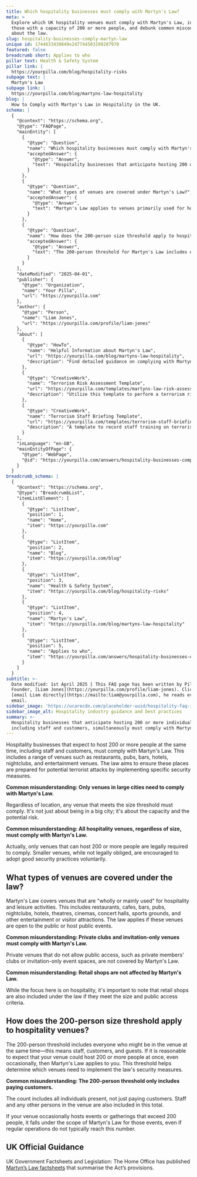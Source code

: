 ```yaml
---
title: Which hospitality businesses must comply with Martyn's Law?
meta: >
  Explore which UK hospitality venues must comply with Martyn's Law, including
  those with a capacity of 200 or more people, and debunk common misconceptions
  about the law.
slug: hospitality-businesses-comply-martyn-law
unique id: 1744633430849x247744503199287970
featured: false
breadcrumb short: Applies to who
pillar text: Health & Safety System
pillar link: |
  https://yourpilla.com/blog/hospitality-risks
subpage text: |
  Martyn's Law
subpage link: |
  https://yourpilla.com/blog/martyns-law-hospitality
blog: |
  How to Comply with Martyn's Law in Hospitality in the UK.
schema: |
  {
    "@context": "https://schema.org",
    "@type": "FAQPage",
    "mainEntity": [
      {
        "@type": "Question",
        "name": "Which hospitality businesses must comply with Martyn's Law?",
        "acceptedAnswer": {
          "@type": "Answer",
          "text": "Hospitality businesses that anticipate hosting 200 or more individuals, including staff and customers, simultaneously must comply with Martyn's Law. This applies to a variety of venues such as restaurants, pubs, bars, hotels, nightclubs, and entertainment venues, ensuring preparedness for potential terrorist attacks through specific security measures."
        }
      },
      {
        "@type": "Question",
        "name": "What types of venues are covered under Martyn's Law?",
        "acceptedAnswer": {
          "@type": "Answer",
          "text": "Martyn's Law applies to venues primarily used for hospitality and leisure activities, which are open to the public or host public events. This encompasses restaurants, cafes, bars, pubs, nightclubs, hotels, theatres, cinemas, concert halls, sports grounds, and other entertainment or visitor attractions. Some private venues that do not offer public access are not required to comply."
        }
      },
      {
        "@type": "Question",
        "name": "How does the 200-person size threshold apply to hospitality venues?",
        "acceptedAnswer": {
          "@type": "Answer",
          "text": "The 200-person threshold for Martyn's Law includes everyone who might be in the venue at the same time—staff, customers, and guests included. This helps identify venues that must implement the law's security measures, applying even to venues that might only occasionally host events or gatherings exceeding this number."
        }
      }
    ],
    "dateModified": "2025-04-01",
    "publisher": {
      "@type": "Organization",
      "name": "Your Pilla",
      "url": "https://yourpilla.com"
    },
    "author": {
      "@type": "Person",
      "name": "Liam Jones",
      "url": "https://yourpilla.com/profile/liam-jones"
    },
    "about": [
      {
        "@type": "HowTo",
        "name": "Helpful Information about Martyn's Law",
        "url": "https://yourpilla.com/blog/martyns-law-hospitality",
        "description": "Find detailed guidance on complying with Martyn's Law, including what types of hospitality venues need to adhere to its security provisions."
      },
      {
        "@type": "CreativeWork",
        "name": "Terrorism Risk Assessment Template",
        "url": "https://yourpilla.com/templates/martyns-law-risk-assessment",
        "description": "Utilize this template to perform a terrorism risk assessment at your venue as mandated by Martyn's Law."
      },
      {
        "@type": "CreativeWork",
        "name": "Terrorism Staff Briefing Template",
        "url": "https://yourpilla.com/templates/terrorism-staff-briefing",
        "description": "A template to record staff training on terrorism awareness and preparedness in compliance with Martyn's Law."
      }
    ],
    "inLanguage": "en-GB",
    "mainEntityOfPage": {
      "@type": "WebPage",
      "@id": "https://yourpilla.com/answers/hospitality-businesses-comply-martyn-law"
    }
  }
breadcrumb_schema: |
  {
    "@context": "https://schema.org",
    "@type": "BreadcrumbList",
    "itemListElement": [
      {
        "@type": "ListItem",
        "position": 1,
        "name": "Home",
        "item": "https://yourpilla.com"
      },
      {
        "@type": "ListItem",
        "position": 2,
        "name": "Blog",
        "item": "https://yourpilla.com/blog"
      },
      {
        "@type": "ListItem",
        "position": 3,
        "name": "Health & Safety System",
        "item": "https://yourpilla.com/blog/hospitality-risks"
      },
      {
        "@type": "ListItem",
        "position": 4,
        "name": "Martyn's Law",
        "item": "https://yourpilla.com/blog/martyns-law-hospitality"
      },
      {
        "@type": "ListItem",
        "position": 5,
        "name": "Applies to who",
        "item": "https://yourpilla.com/answers/hospitality-businesses-comply-martyn-law"
      }
    ]
  }
subtitle: >-
  Date modified: 1st April 2025 | This FAQ page has been written by Pilla
  Founder, [Liam Jones](https://yourpilla.com/profile/liam-jones). Click to
  [email Liam directly](https://mailto:liam@yourpilla.com), he reads every
  email.
sidebar_image: 'https://ucarecdn.com/placeholder-uuid/hospitality-faq-image.jpg'
sidebar_image_alt: Hospitality industry guidance and best practices
summary: >-
  Hospitality businesses that anticipate hosting 200 or more individuals,
  including staff and customers, simultaneously must comply with Martyn's Law.
---
```

Hospitality businesses that expect to host 200 or more people at the same time, including staff and customers, must comply with Martyn's Law. This includes a range of venues such as restaurants, pubs, bars, hotels, nightclubs, and entertainment venues. The law aims to ensure these places are prepared for potential terrorist attacks by implementing specific security measures.

**Common misunderstanding: Only venues in large cities need to comply with Martyn's Law.**

Regardless of location, any venue that meets the size threshold must comply. It's not just about being in a big city; it's about the capacity and the potential risk.

**Common misunderstanding: All hospitality venues, regardless of size, must comply with Martyn's Law.**

Actually, only venues that can host 200 or more people are legally required to comply. Smaller venues, while not legally obliged, are encouraged to adopt good security practices voluntarily.

## What types of venues are covered under the law?

Martyn's Law covers venues that are "wholly or mainly used" for hospitality and leisure activities. This includes restaurants, cafes, bars, pubs, nightclubs, hotels, theatres, cinemas, concert halls, sports grounds, and other entertainment or visitor attractions. The law applies if these venues are open to the public or host public events.

**Common misunderstanding: Private clubs and invitation-only venues must comply with Martyn's Law.**

Private venues that do not allow public access, such as private members’ clubs or invitation-only event spaces, are not covered by Martyn's Law.

**Common misunderstanding: Retail shops are not affected by Martyn's Law.**

While the focus here is on hospitality, it's important to note that retail shops are also included under the law if they meet the size and public access criteria.

## How does the 200-person size threshold apply to hospitality venues?

The 200-person threshold includes everyone who might be in the venue at the same time—this means staff, customers, and guests. If it is reasonable to expect that your venue could host 200 or more people at once, even occasionally, then Martyn's Law applies to you. This threshold helps determine which venues need to implement the law's security measures.

**Common misunderstanding: The 200-person threshold only includes paying customers.**

The count includes all individuals present, not just paying customers. Staff and any other persons in the venue are also included in this total.

If your venue occasionally hosts events or gatherings that exceed 200 people, it falls under the scope of Martyn's Law for those events, even if regular operations do not typically reach this number.

## UK Official Guidance

UK Government Factsheets and Legislation: The Home Office has published [Martyn’s Law factsheets](https://homeofficemedia.blog.gov.uk/2023/12/06/martyns-law-factsheets/) that summarise the Act’s provisions.
